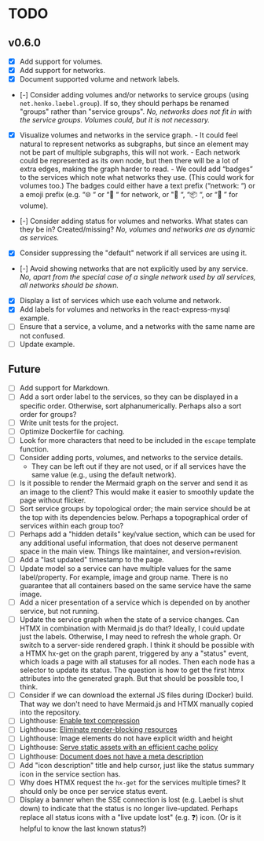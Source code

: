 # TODO

## v0.6.0

- [x] Add support for volumes.
- [x] Add support for networks.
- [x] Document supported volume and network labels.
- [-] Consider adding volumes and/or networks to service groups (using `net.henko.laebel.group`).
      If so, they should perhaps be renamed "groups" rather than "service groups".
      _No, networks does not fit in with the service groups. Volumes could, but it is not necessary._
- [x] Visualize volumes and networks in the service graph.
      - It could feel natural to represent networks as subgraphs, but since an element may not be part of multiple subgraphs, this will not work.
      - Each network could be represented as its own node, but then there will be a lot of extra edges, making the graph harder to read.
      - We could add “badges” to the services which note what networks they use. (This could work for volumes too.) The badges could either have a text prefix (“network: “) or a emoji prefix (e.g. “🌐 “ or “🛜 “ for network, or "🫙 “, “📦 “, or “🛄 ” for volume).
- [-] Consider adding status for volumes and networks. What states can they be in? Created/missing?
      _No, volumes and networks are as dynamic as services._
- [x] Consider suppressing the "default" network if all services are using it.
- [-] Avoid showing networks that are not explicitly used by any service.
      _No, apart from the special case of a single network used by all services, all networks should be shown._
- [x] Display a list of services which use each volume and network.
- [x] Add labels for volumes and networks in the react-express-mysql example.
- [ ] Ensure that a service, a volume, and a networks with the same name are not confused.
- [ ] Update example.

## Future

- [ ] Add support for Markdown.
- [ ] Add a sort order label to the services, so they can be displayed in a specific order.
      Otherwise, sort alphanumerically. Perhaps also a sort order for groups?
- [ ] Write unit tests for the project.
- [ ] Optimize Dockerfile for caching.
- [ ] Look for more characters that need to be included in the `escape` template function.
- [ ] Consider adding ports, volumes, and networks to the service details.
  - They can be left out if they are not used, or if all services have the same value (e.g., using the default network).
- [ ] Is it possible to render the Mermaid graph on the server and send it as an image to the client?
      This would make it easier to smoothly update the page without flicker.
- [ ] Sort service groups by topological order; the main service should be at the top with its dependencies below.
      Perhaps a topographical order of services within each group too?
- [ ] Perhaps add a "hidden details" key/value section, which can be used for any additional useful information, 
      that does not deserve permanent space in the main view. Things like maintainer, and version+revision.
- [ ] Add a "last updated" timestamp to the page.
- [ ] Update model so a service can have multiple values for the same label/property.
      For example, image and group name.
      There is no guarantee that all containers based on the same service have the same image.
- [ ] Add a nicer presentation of a service which is depended on by another service, but not running.
- [ ] Update the service graph when the state of a service changes. Can HTMX in combination with Mermaid.js do that? Ideally, I could update just the labels. Otherwise, I may need to refresh the whole graph. Or switch to a server-side rendered graph.
      I think it should be possible with a HTMX hx-get on the graph parent, triggered by any a "status" event, which loads a page with all statuses for all nodes. Then each node has a selector to update its status.
      The question is how to get the first htmx attributes into the generated graph. But that should be possible too, I think.
- [ ] Consider if we can download the external JS files during (Docker) build.
      That way we don't need to have Mermaid.js and HTMX manually copied into the repository.
- [ ] Lighthouse: [Enable text compression](https://developer.chrome.com/docs/lighthouse/performance/uses-text-compression/)
- [ ] Lighthouse: [Eliminate render-blocking resources](https://developer.chrome.com/docs/lighthouse/performance/render-blocking-resources/)
- [ ] Lighthouse: Image elements do not have explicit width and height
- [ ] Lighthouse: [Serve static assets with an efficient cache policy](https://developer.chrome.com/docs/lighthouse/performance/uses-long-cache-ttl/)
- [ ] Lighthouse: [Document does not have a meta description](https://developer.chrome.com/docs/lighthouse/seo/meta-description/)
- [ ] Add "icon description" title and help cursor, just like the status summary icon in the service section has.
- [ ] Why does HTMX request the `hx-get` for the services multiple times? It should only be once per service status event.
- [ ] Display a banner when the SSE connection is lost (e.g. Laebel is shut down) to indicate that the status is no longer live-updated.
      Perhaps replace all status icons with a "live update lost" (e.g. ❓) icon. (Or is it helpful to know the last known status?)